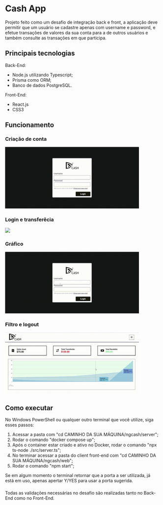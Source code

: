 # Cash App

Projeto feito como um desafio de integração back e front, a aplicação deve permitir que um usuário se cadastre apenas com username e password, e efetue transações de valores da sua conta para a de outros usuários e também consulte as transações em que participa.

## Principais tecnologias

Back-End: 

- Node.js utilizando Typescript;
- Prisma como ORM;
- Banco de dados PostgreSQL.

Front-End:

- React.js
- CSS3

## Funcionamento

### Criação de conta

<p display="inline">
  <img src="videos/criar-conta.gif" height=200 />
</p>

### Login e transferêcia

<p display="inline">
  <img src="videos/login-e-transferência.gif" height=200 />
</p>

### Gráfico

<p display="inline">
  <img src="videos/gráfico.gif" height=200 />
</p>

### Filtro e logout

<p display="inline">
  <img src="videos/filtro-e-logout.gif" height=200 />
</p>

## Como executar

No Windows PowerShell ou qualquer outro terminal que você utilize, siga esses passos:

1. Acessar a pasta com "cd CAMINHO DA SUA MÁQUINA/ngcash/server";
2. Rodar o comando "docker compose up";
3. Após o container estar criado e ativo no Docker, rodar o comando "npx ts-node ./src/server.ts";
4. No terminar acessar a pasta do client front-end com "cd CAMINHO DA SUA MÁQUINA/ngcash/web";
5. Rodar o comando "npm start";

Se em algum momento o terminal retornar que a porta a ser utilizada, já está em uso, apenas apertar Y/YES para usar a porta sugerida.

###

Todas as validações necessárias no desafio são realizadas tanto no Back-End como no Front-End.
